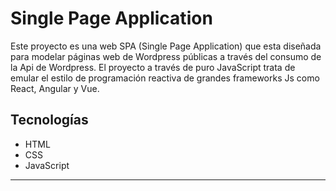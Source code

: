 

# Single Page Application

Este proyecto es una web SPA (Single Page Application) que esta diseñada para modelar páginas web de Wordpress públicas a través del consumo de la Api de Wordpress. El proyecto a través de puro JavaScript trata de emular el estilo de programación reactiva de grandes frameworks Js como React, Angular y Vue.

## Tecnologías
* HTML
* CSS
* JavaScript
___



